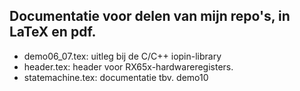 Documentatie voor delen van mijn repo's, in LaTeX en pdf.
---

- demo06_07.tex: uitleg bij de C/C++ iopin-library
- header.tex: header voor RX65x-hardwareregisters.
- statemachine.tex: documentatie tbv. demo10
